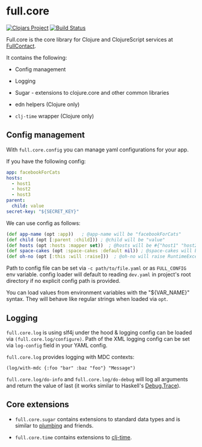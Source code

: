 # full.core

[![Clojars Project](https://img.shields.io/clojars/v/fullcontact/full.core.svg)](https://clojars.org/fullcontact/full.core)
[![Build Status](https://travis-ci.org/fullcontact/full.core.svg?branch=master)](https://travis-ci.org/fullcontact/full.core)

Full.core is the core library for Clojure and ClojureScript services at [FullContact](//fullcontact.com).

It contains the following:

* Config management
* Logging
* Sugar - extensions to clojure.core and other common libraries

* edn helpers (Clojure only)
* `clj-time` wrapper (Clojure only)


## Config management

With `full.core.config` you can manage yaml configurations for your app.

If you have the following config:

```yaml
app: facebookForCats
hosts:
  - host1
  - host2
  - host3
parent:
  child: value
secret-key: "${SECRET_KEY}"
```

We can use config as follows:

```clojure
(def app-name (opt :app))   ; @app-name will be "facebookForCats"
(def child (opt [:parent :child])) ; @child will be "value"
(def hosts (opt :hosts :mapper set))  ; @hosts will be #{"host1" "host2" "host3"}
(def space-cakes (opt :space-cakes :default nil)) ; @space-cakes will be nil
(def oh-no (opt [:this :will :raise]))  ; @oh-no will raise RuntimeException
```

Path to config file can be set via `-c path/to/file.yaml` or as `FULL_CONFIG`
env variable. config loader will default to reading `dev.yaml` in project's
root directory if no explicit config path is provided.

You can load values from environment variables with the "${VAR_NAME}" syntax.
They will behave like regular strings when loaded via `opt`.

## Logging

`full.core.log` is using slf4j under the hood & logging config can be loaded
via `(full.core.log/configure)`. Path of the XML logging config can be set via
`log-config` field in your YAML config.

`full.core.log` provides logging with MDC contexts:

```
(log/with-mdc {:foo "bar" :baz "foo"} "Message")
```

`full.core.log/do-info` and `full.core.log/do-debug` will log all arguments
and return the value of last (it works similar to Haskell's [Debug.Trace](https://hackage.haskell.org/package/base-4.9.0.0/docs/Debug-Trace.html)).


## Core extensions

* `full.core.sugar` contains extensions to standard data types and is similar to
[plumbing](https://github.com/plumatic/plumbing) and friends.

* `full.core.time` contains extensions to [clj-time](https://github.com/clj-time/clj-time).
